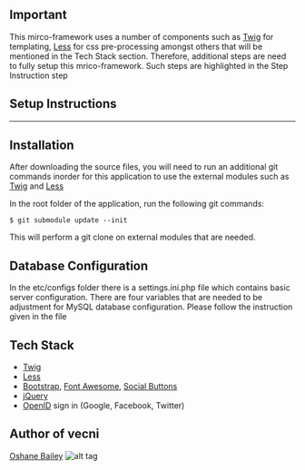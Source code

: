 Important
---------

This mirco-framework uses a number of components such as [Twig] for templating, [Less] for css pre-processing
amongst others that will be mentioned in the Tech Stack section. 
Therefore, additional steps are need to fully setup this mrico-framework.
Such steps are highlighted in the Step Instruction step

Setup Instructions
------------------
------------------

Installation
------------

After downloading the source files, you will need to run an additional git commands
inorder for this application to use the external modules such as [Twig] and [Less] 

In the root folder of the application, run the following git commands:

    $ git submodule update --init
    
This will perform a git clone on external modules that are needed.

Database Configuration
----------------------

In the etc/configs folder there is a settings.ini.php file which contains basic server configuration.
There are four variables that are needed to be adjustment for MySQL database configuration. 
Please follow the instruction given in the file


Tech Stack
----------

  - [Twig]
  - [Less][]
  - [Bootstrap][], [Font Awesome][], [Social Buttons][]
  - [jQuery][]
  - [OpenID][] sign in (Google, Facebook, Twitter)
  

Author of vecni
-------------------------
[Oshane Bailey]
![alt tag](https://fbcdn-profile-a.akamaihd.net/hprofile-ak-xpa1/t1.0-1/c127.37.466.466/s148x148/76418_1578880746745_2542594_n.jpg)

  
[Oshane Bailey]: https://github.com/b4oshany
[Twig]: http://twig.sensiolabs.org/doc/installation.html
[bootstrap]: http://getbootstrap.com/
[font awesome]: http://fortawesome.github.com/Font-Awesome/
[jquery]: http://jquery.com/
[less]: http://lesscss.org/
[lesscss]: http://lesscss.org/
[openid]: http://en.wikipedia.org/wiki/OpenID
[social buttons]: http://lipis.github.io/bootstrap-social/
